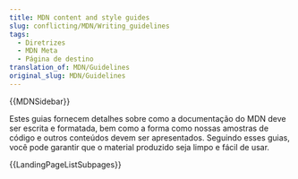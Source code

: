 ```yaml
---
title: MDN content and style guides
slug: conflicting/MDN/Writing_guidelines
tags:
  - Diretrizes
  - MDN Meta
  - Página de destino
translation_of: MDN/Guidelines
original_slug: MDN/Guidelines
---
```


{{MDNSidebar}}

Estes guias fornecem detalhes sobre como a documentação do MDN deve ser escrita e formatada, bem como a forma como nossas amostras de código e outros conteúdos devem ser apresentados. Seguindo esses guias, você pode garantir que o material produzido seja limpo e fácil de usar.

{{LandingPageListSubpages}}

